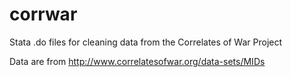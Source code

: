 # corrwar
Stata .do files for cleaning data from the Correlates of War Project

Data are from http://www.correlatesofwar.org/data-sets/MIDs
